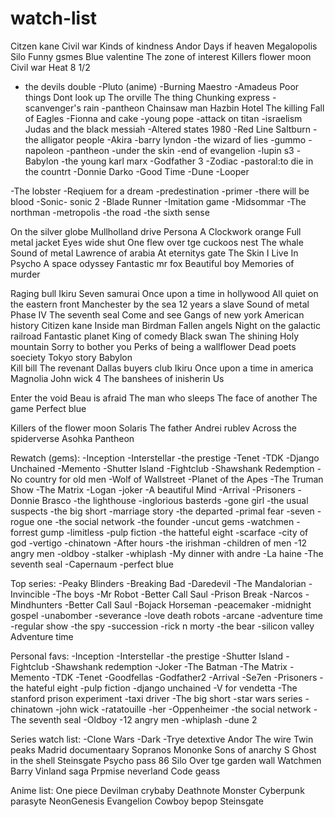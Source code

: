 # watch-list
Citzen kane
Civil war
Kinds of kindness
Andor 
Days if heaven
Megalopolis
Silo
Funny gsmes
Blue valentine
The zone of interest
Killers flower moon
Civil war
Heat
8 1/2
- the devils double
-Pluto (anime)
-Burning
Maestro
-Amadeus
Poor things
Dont look up
The orville
The thing 
Chunking express
-scanvenger's rain
-pantheon
Chainsaw man
Hazbin Hotel
The killing
Fall of Eagles
-Fionna and cake
-young pope
-attack on titan
-israelism
Judas and the black messiah
-Altered states 1980
-Red Line
Saltburn
-the alligator people
-Akira
-barry lyndon
-the wizard of lies
-gummo 
-napoleon
-pantheon 
-under the skin
-end of evangelion
-lupin s3
-Babylon
-the young karl marx
-Godfather 3
-Zodiac
-pastoral:to die in the countrt
-Donnie Darko
-Good Time 
-Dune
-Looper

-The lobster
-Reqiuem for a dream
-predestination
-primer
-there will be blood
-Sonic- sonic 2
-Blade Runner
-Imitation game
-Midsommar
-The northman
-metropolis
-the road
-the sixth sense

On the silver globe
Mullholland drive
Persona
A Clockwork orange
Full metal jacket
Eyes wide shut
One flew over tge cuckoos nest
The whale
Sound of metal
Lawrence of arabia
At eternitys gate
The Skin I Live In
Psycho
A space odyssey 
Fantastic mr fox
Beautiful boy
Memories of murder

Raging bull
Ikiru
Seven samurai
Once upon a time in hollywood
All quiet on the eastern front
Manchester by the sea
12 years a slave
Sound of metal
Phase IV
The seventh seal
Come and see
Gangs of new york
American history
Citizen kane
Inside man
Birdman
Fallen angels
Night on the galactic railroad
Fantastic planet
King of comedy
Black swan
The shining
Holy mountain
Sorry to bother you
Perks of being a wallflower
Dead poets soeciety
Tokyo story
Babylon  
Kill bill
The revenant
Dallas buyers club
Ikiru
Once upon a time in america
Magnolia
John wick 4
The banshees of inisherin
Us

Enter the void
Beau is afraid
The man who sleeps
The face of another 
The game
Perfect blue

Killers of the flower moon
Solaris
The father
Andrei rublev
Across the spiderverse
Asohka
Pantheon



Rewatch (gems):
-Inception
-Interstellar
-the prestige
-Tenet
-TDK
-Django Unchained
-Memento
-Shutter Island
-Fightclub
-Shawshank Redemption
-No country for old men
-Wolf of Wallstreet
-Planet of the Apes
-The Truman Show
-The Matrix
-Logan
-joker
-A beautiful Mind
-Arrival
-Prisoners
-Donnie Brasco
-the lighthouse
-inglorious basterds
-gone girl
-the usual suspects
-the big short
-marriage story
-the departed
-primal fear
-seven
-rogue one
-the social network
-the founder
-uncut gems
-watchmen
-forrest gump
-limitless
-pulp fiction
-the hatteful eight
-scarface
-city of god
-vertigo
-chinatown
-After hours
-the irishman
-children of men
-12 angry men
-oldboy
-stalker
-whiplash
-My dinner with andre
-La haine
-The seventh seal
-Capernaum
-perfect blue



Top series:
-Peaky Blinders
-Breaking Bad
-Daredevil
-The Mandalorian
-Invincible
-The boys
-Mr Robot
-Better Call Saul
-Prison Break
-Narcos
-Mindhunters
-Better Call Saul
-Bojack Horseman
-peacemaker
-midnight gospel
-unabomber
-severance
-love death robots
-arcane
-adventure time
-regular show
-the spy
-succession
-rick n morty
-the bear
-silicon valley
Adventure time


Personal favs:
-Inception
-Interstellar
-the prestige
-Shutter Island
-Fightclub
-Shawshank redemption
-Joker
-The Batman
-The Matrix
-Memento
-TDK
-Tenet
-Goodfellas
-Godfather2
-Arrival
-Se7en
-Prisoners
-the hateful eight
-pulp fiction
-django unchained
-V for vendetta
-The stanford prison experiment
-taxi driver
-The big short
-star wars series
-chinatown
-john wick
-ratatouille
-her
-Oppenheimer
-the social network
-The seventh seal
-Oldboy
-12 angry men
-whiplash
-dune 2

Series watch list:
-Clone Wars
-Dark
-Trye detextive
Andor
The wire
Twin peaks
Madrid documentaary
Sopranos
Mononke
Sons of anarchy 
S
Ghost in the shell
Steinsgate
Psycho pass
86
Silo
Over tge garden wall
Watchmen
Barry
Vinland saga
Prpmise neverland
Code geass

Anime list:
One piece
Devilman crybaby
Deathnote
Monster
Cyberpunk
parasyte
NeonGenesis Evangelion
Cowboy bepop
Steinsgate

